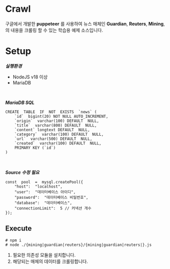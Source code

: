 # Crawl

구글에서 개발한 **puppeteer** 를 사용하여 뉴스 매체인 **Guardian**, **Reuters**, **Mining**, 의 내용을 크롤링 할 수 있는 학습용 예제 소스입니다.


# Setup
***실행환경***
- NodeJS v18 이상
- MariaDB
<br/>

***MariaDB SQL***

    CREATE  TABLE  IF  NOT  EXISTS  `news` (
	    `id`  bigint(20) NOT NULL AUTO_INCREMENT,
	    `origin`  varchar(100) DEFAULT  NULL,
	    `title`  varchar(800) DEFAULT  NULL,
	    `content` longtext DEFAULT  NULL,
	    `category`  varchar(100) DEFAULT  NULL,
	    `url`  varchar(500) DEFAULT  NULL,
	    `created`  varchar(100) DEFAULT  NULL,
	    PRIMARY KEY (`id`)
    )




<br/>

***Source 수정 필요***

    const  pool  =  mysql.createPool({
        "host":  "localhost",
        "user":  "데이터베이스 아이디",
        "password":  "데이터베이스 비밀번호",
        "database":  "데이터베이스",
        "connectionLimit":  5 // 커넥션 개수
    });

## Execute

    # npm i 
    # node ./{mining|guardian|reuters}/{mining|guardian|reuters|}.js   

1) 필요한 의존성 모듈을 설치합니다.
2) 해당되는 매체의 데이터를 크롤링합니다.

